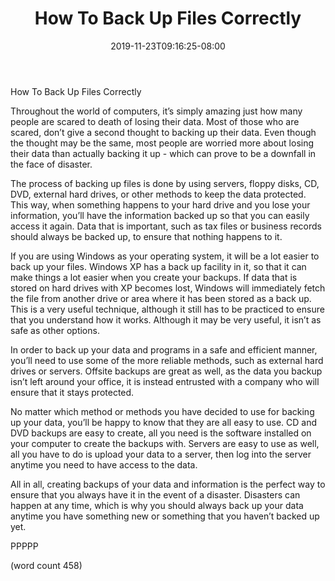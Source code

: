 ﻿---
title: "How To Back Up Files Correctly"
date: 2019-11-23T09:16:25-08:00
description: "Data Recovery Tips for Web Success"
featured_image: "/images/Data Recovery.jpg"
tags: ["Data Recovery"]
---

How To Back Up Files Correctly

Throughout the world of computers, it’s simply amazing just how many people are scared to death of losing their data.  Most of those who are scared, don’t give a second thought to backing up their data.  Even though the thought may be the same, most people are worried more about losing their data than actually backing it up - which can prove to be a downfall in the face of disaster.

The process of backing up files is done by using servers, floppy disks, CD, DVD, external hard drives, or other methods to keep the data protected.  This way, when something happens to your hard drive and you lose your information, you’ll have the information backed up so that you can easily access it again.  Data that is important, such as tax files or business records should always be backed up, to ensure that nothing happens to it.

If you are using Windows as your operating system, it will be a lot easier to back up your files.  Windows XP has a back up facility in it, so that it can make things a lot easier when you create your backups.  If data that is stored on hard drives with XP becomes lost, Windows will immediately fetch the file from another drive or area where it has been stored as a back up.  This is a very useful technique, although it still has to be practiced to ensure that you understand how it works.  Although it may be very useful, it isn’t as safe as other options.

In order to back up your data and programs in a safe and efficient manner, you’ll need to use some of the more reliable methods, such as external hard drives or servers.  Offsite backups are great as well, as the data you backup isn’t left around your office, it is instead entrusted with a company who will ensure that it stays protected.

No matter which method or methods you have decided to use for backing up your data, you’ll be happy to know that they are all easy to use.  CD and DVD backups are easy to create, all you need is the software installed on your computer to create the backups with.  Servers are easy to use as well, all you have to do is upload your data to a server, then log into the server anytime you need to have access to the data.

All in all, creating backups of your data and information is the perfect way to ensure that you always have it in the event of a disaster.  Disasters can happen at any time, which is why you should always back up your data anytime you have something new or something that you haven’t backed up yet. 

PPPPP

(word count 458)
